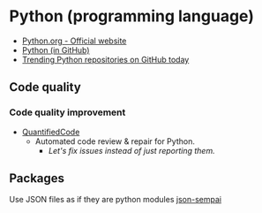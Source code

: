 # Python (programming language)

- [Python.org - Official website](https://www.python.org/)
- [Python (in GitHub)](https://github.com/python)
- [Trending Python repositories on GitHub today](https://github.com/trending?l=python)



## Code quality


### Code quality improvement

- [QuantifiedCode](https://www.quantifiedcode.com/)
  - Automated code review & repair for Python.
    - _Let's fix issues instead of just reporting them._


## Packages

Use JSON files as if they are python modules [json-sempai](https://github.com/kragniz/json-sempai)

